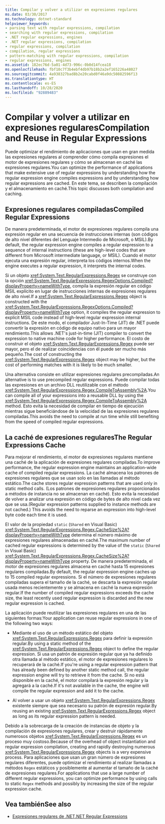 ```yaml
---
title: Compilar y volver a utilizar en expresiones regulares
ms.date: 03/30/2017
ms.technology: dotnet-standard
helpviewer_keywords:
- parsing text with regular expressions, compilation
- searching with regular expressions, compilation
- .NET regular expressions, engines
- .NET regular expressions, compilation
- regular expressions, compilation
- compilation, regular expressions
- pattern-matching with regular expressions, compilation
- regular expressions, engines
ms.assetid: 182ec76d-5a01-4d73-996c-0b0d14fcea18
ms.openlocfilehash: fbf10c7f3b4ebf4db97b18b2a2ef165226a48027
ms.sourcegitcommit: 4a938327bad8b2e20cabd0f46a9dc50882596f13
ms.translationtype: HT
ms.contentlocale: es-ES
ms.lasthandoff: 10/28/2020
ms.locfileid: "92889483"
---
```

# <a name="compilation-and-reuse-in-regular-expressions"></a><span data-ttu-id="22951-102">Compilar y volver a utilizar en expresiones regulares</span><span class="sxs-lookup"><span data-stu-id="22951-102">Compilation and Reuse in Regular Expressions</span></span>
<span data-ttu-id="22951-103">Puede optimizar el rendimiento de aplicaciones que usan en gran medida las expresiones regulares al comprender cómo compila expresiones el motor de expresiones regulares y cómo se almacenan en caché las expresiones regulares.</span><span class="sxs-lookup"><span data-stu-id="22951-103">You can optimize the performance of applications that make extensive use of regular expressions by understanding how the regular expression engine compiles expressions and by understanding how regular expressions are cached.</span></span> <span data-ttu-id="22951-104">En este tema, se describen la compilación y el almacenamiento en caché.</span><span class="sxs-lookup"><span data-stu-id="22951-104">This topic discusses both compilation and caching.</span></span>  
  
## <a name="compiled-regular-expressions"></a><span data-ttu-id="22951-105">Expresiones regulares compiladas</span><span class="sxs-lookup"><span data-stu-id="22951-105">Compiled Regular Expressions</span></span>  
 <span data-ttu-id="22951-106">De manera predeterminada, el motor de expresiones regulares compila una expresión regular en una secuencia de instrucciones internas (son códigos de alto nivel diferentes del Lenguaje Intermedio de Microsoft, o MSIL).</span><span class="sxs-lookup"><span data-stu-id="22951-106">By default, the regular expression engine compiles a regular expression to a sequence of internal instructions (these are high-level codes that are different from Microsoft intermediate language, or MSIL).</span></span> <span data-ttu-id="22951-107">Cuando el motor ejecuta una expresión regular, interpreta los códigos internos.</span><span class="sxs-lookup"><span data-stu-id="22951-107">When the engine executes a regular expression, it interprets the internal codes.</span></span>  
  
 <span data-ttu-id="22951-108">Si un objeto <xref:System.Text.RegularExpressions.Regex> se construye con la opción <xref:System.Text.RegularExpressions.RegexOptions.Compiled?displayProperty=nameWithType>, compila la expresión regular en código MSIL explícito en lugar de instrucciones internas de expresiones regulares de alto nivel.</span><span class="sxs-lookup"><span data-stu-id="22951-108">If a <xref:System.Text.RegularExpressions.Regex> object is constructed with the <xref:System.Text.RegularExpressions.RegexOptions.Compiled?displayProperty=nameWithType> option, it compiles the regular expression to explicit MSIL code instead of high-level regular expression internal instructions.</span></span> <span data-ttu-id="22951-109">De este modo, el compilador Just-In-Time (JIT) de .NET puede convertir la expresión en código de equipo nativo para un mayor rendimiento.</span><span class="sxs-lookup"><span data-stu-id="22951-109">This allows .NET's just-in-time (JIT) compiler to convert the expression to native machine code for higher performance.</span></span>  <span data-ttu-id="22951-110">El costo de construir el objeto <xref:System.Text.RegularExpressions.Regex> puede ser mayor, pero el de realizar coincidencias con él puede ser mucho más pequeño.</span><span class="sxs-lookup"><span data-stu-id="22951-110">The cost of constructing the <xref:System.Text.RegularExpressions.Regex> object may be higher, but the cost of performing matches with it is likely to be much smaller.</span></span>

 <span data-ttu-id="22951-111">Una alternativa consiste en utilizar expresiones regulares precompiladas.</span><span class="sxs-lookup"><span data-stu-id="22951-111">An alternative is to use precompiled regular expressions.</span></span> <span data-ttu-id="22951-112">Puede compilar todas las expresiones en un archivo DLL reutilizable con el método <xref:System.Text.RegularExpressions.Regex.CompileToAssembly%2A>.</span><span class="sxs-lookup"><span data-stu-id="22951-112">You can compile all of your expressions into a reusable DLL by using the <xref:System.Text.RegularExpressions.Regex.CompileToAssembly%2A> method.</span></span> <span data-ttu-id="22951-113">Esto evita la necesidad de compilar en tiempo de ejecución mientras sigue beneficiándose de la velocidad de las expresiones regulares compiladas.</span><span class="sxs-lookup"><span data-stu-id="22951-113">This avoids the need to compile at run time while still benefiting from the speed of compiled regular expressions.</span></span>  
  
## <a name="the-regular-expressions-cache"></a><span data-ttu-id="22951-114">La caché de expresiones regulares</span><span class="sxs-lookup"><span data-stu-id="22951-114">The Regular Expressions Cache</span></span>  
 <span data-ttu-id="22951-115">Para mejorar el rendimiento, el motor de expresiones regulares mantiene una caché de la aplicación de expresiones regulares compiladas.</span><span class="sxs-lookup"><span data-stu-id="22951-115">To improve performance, the regular expression engine maintains an application-wide cache of compiled regular expressions.</span></span> <span data-ttu-id="22951-116">La caché almacena los patrones de expresiones regulares que se usan solo en las llamadas al método estático.</span><span class="sxs-lookup"><span data-stu-id="22951-116">The cache stores regular expression patterns that are used only in static method calls.</span></span> <span data-ttu-id="22951-117">(Los patrones de expresiones regulares proporcionados a métodos de instancia no se almacenan en caché). Esto evita la necesidad de volver a analizar una expresión en código de bytes de alto nivel cada vez que se usa.</span><span class="sxs-lookup"><span data-stu-id="22951-117">(Regular expression patterns supplied to instance methods are not cached.) This avoids the need to reparse an expression into high-level byte code each time it is used.</span></span>  
  
 <span data-ttu-id="22951-118">El valor de la propiedad `static` (`Shared` en Visual Basic) <xref:System.Text.RegularExpressions.Regex.CacheSize%2A?displayProperty=nameWithType> determina el número máximo de expresiones regulares almacenadas en caché.</span><span class="sxs-lookup"><span data-stu-id="22951-118">The maximum number of cached regular expressions is determined by the value of the `static` (`Shared` in Visual Basic) <xref:System.Text.RegularExpressions.Regex.CacheSize%2A?displayProperty=nameWithType> property.</span></span> <span data-ttu-id="22951-119">De manera predeterminada, el motor de expresiones regulares almacena en caché hasta 15 expresiones regulares compiladas.</span><span class="sxs-lookup"><span data-stu-id="22951-119">By default, the regular expression engine caches up to 15 compiled regular expressions.</span></span> <span data-ttu-id="22951-120">Si el número de expresiones regulares compiladas supera el tamaño de la caché, se descarta la expresión regular usada menos recientemente y se almacena en caché la nueva expresión regular.</span><span class="sxs-lookup"><span data-stu-id="22951-120">If the number of compiled regular expressions exceeds the cache size, the least recently used regular expression is discarded and the new regular expression is cached.</span></span>  
  
 <span data-ttu-id="22951-121">La aplicación puede reutilizar las expresiones regulares en una de las siguientes formas:</span><span class="sxs-lookup"><span data-stu-id="22951-121">Your application can reuse regular expressions in one of the following two ways:</span></span>  
  
- <span data-ttu-id="22951-122">Mediante el uso de un método estático del objeto <xref:System.Text.RegularExpressions.Regex> para definir la expresión regular.</span><span class="sxs-lookup"><span data-stu-id="22951-122">By using a static method of the <xref:System.Text.RegularExpressions.Regex> object to define the regular expression.</span></span> <span data-ttu-id="22951-123">Si usa un patrón de expresión regular que ya ha definido otra llamada al método estático, el motor de expresiones regulares lo recuperará de la caché.</span><span class="sxs-lookup"><span data-stu-id="22951-123">If you're using a regular expression pattern that has already been defined by another static method call, the regular expression engine will try to retrieve it from the cache.</span></span> <span data-ttu-id="22951-124">Si no está disponible en la caché, el motor compilará la expresión regular y la agregará a la caché.</span><span class="sxs-lookup"><span data-stu-id="22951-124">If it's not available in the cache, the engine will compile the regular expression and add it to the cache.</span></span>
  
- <span data-ttu-id="22951-125">Al volver a usar un objeto <xref:System.Text.RegularExpressions.Regex> existente siempre que sea necesario su patrón de expresión regular.</span><span class="sxs-lookup"><span data-stu-id="22951-125">By reusing an existing <xref:System.Text.RegularExpressions.Regex> object as long as its regular expression pattern is needed.</span></span>  
  
 <span data-ttu-id="22951-126">Debido a la sobrecarga de la creación de instancias de objeto y la compilación de expresiones regulares, crear y destruir rápidamente numerosos objetos <xref:System.Text.RegularExpressions.Regex> es un proceso muy costoso.</span><span class="sxs-lookup"><span data-stu-id="22951-126">Because of the overhead of object instantiation and regular expression compilation, creating and rapidly destroying numerous <xref:System.Text.RegularExpressions.Regex> objects is a very expensive process.</span></span> <span data-ttu-id="22951-127">Para aplicaciones que usan un gran número de expresiones regulares diferentes, puede optimizar el rendimiento al realizar llamadas a métodos `Regex` estáticos y posiblemente al aumentar el tamaño de la caché de expresiones regulares.</span><span class="sxs-lookup"><span data-stu-id="22951-127">For applications that use a large number of different regular expressions, you can optimize performance by using calls to static `Regex` methods and possibly by increasing the size of the regular expression cache.</span></span>  
  
## <a name="see-also"></a><span data-ttu-id="22951-128">Vea también</span><span class="sxs-lookup"><span data-stu-id="22951-128">See also</span></span>

- [<span data-ttu-id="22951-129">Expresiones regulares de .NET</span><span class="sxs-lookup"><span data-stu-id="22951-129">.NET Regular Expressions</span></span>](regular-expressions.md)
